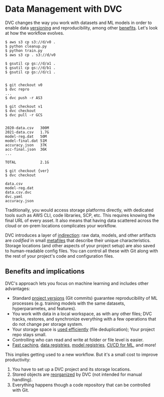 # Data Management with DVC

DVC changes the way you work with datasets and ML models in order to enable data
[versioning] and reproducibility, among other
[benefits](#benefits-and-implications). Let's look at how the workflow evolves.

<toggle>
<tab title="Data access">

  <cards>
  <card heading="Manual">

```cli
$ aws s3 cp s3://d/v0 .
$ python cleanup.py
$ python train.py
$ aws s3 cp . s3://d/v0

$ gsutil cp gs://d/a1 .
$ gsutil cp gs://d/b1 .
$ gsutil cp gs://d/c1 .


```

  </card>
  <card heading="With DVC">

```cli
$ git checkout v0
$ dvc repro
...
$ dvc push -r AS3

$ git checkout v1
$ dvc checkout
$ dvc pull -r GCS


```

  </card>
  </cards>

</tab>
<tab title="Versioning">

  <cards>
  <card heading="Manual">

```cli
2020-data.csv   300M
2021-data.csv   1.7G
model-reg.dat   50M
model-final.dat 51M
accuracy.json   37K
acc-final.json  36K
...

TOTAL           2.1G
```

  </card>
  <card heading="With DVC">

```cli
$ git checkout {ver}
$ dvc checkout
```

```cli
data.csv
model-reg.dat
data.csv.dvc
dvc.yaml
accuracy.json
```

</card>
</cards>

</tab>
</toggle>

Traditionally, you would access storage platforms directly, with dedicated tools
such as AWS CLI, code libraries, SCP, etc. This requires knowing the final URL
of every asset. It also means that having data scattered across the cloud or
on-prem locations complicates your workflow.

DVC introduces a layer of [indirection]: raw data, models, and other artifacts
are _codified_ in small [metafiles] that describe their unique characteristics.
Storage locations (and other aspects of your project setup) are also saved to
human-readable config files. You can control all these with Git along with the
rest of your project's code and configuration files.

[versioning]: /doc/use-cases/versioning-data-and-models
[indirection]: https://en.wikipedia.org/wiki/Indirection
[metafiles]: /doc/user-guide/project-structure

## Benefits and implications

DVC's approach lets you focus on machine learning and includes other advantages:

- Standard [project versions] (Git commits) guarantee reproducibility of ML
  processes (e.g. training models with the same datasets, hyperparametes, and
  features).
- You work with data in a local <abbr>workspace</abbr>, as with any other files;
  DVC tracks, restores, and synchronize everything with a few operations that do
  not change per storage system.
- Your storage space is [used efficiently] (file deduplication); Your project
  repo stays small.
- Controlling who can read and write at folder or file level is easier.
- [Fast caching], [data registries], [model registries], [CI/CD for ML], and
  more!

[project versions]: /doc/user-guide/data-management/data-versioning
[used efficiently]: /doc/user-guide/data-management/large-dataset-optimization
[fast caching]: /doc/use-cases/fast-data-caching-hub
[data registries]: /doc/use-cases/data-registry
[model registries]: /doc/use-cases/model-registry
[ci/cd for ml]: https://cml.dev/

This implies getting used to a new workflow. But it's a small cost to improve
productivity:

1. You have to set up a <abbr>DVC project</abbr> and its storage locations.
   <!-- [storage locations](#storage-locations). -->
1. Stored objects are [reorganized] by DVC (not intended for manual handling).
1. Everything happens though a code repository that can be controlled with Git.

[reorganized]:
  /doc/user-guide/project-structure/internal-files#structure-of-the-cache-directory

<!-- ## Separating data from code (codification)

DVC replaces large files and directories with small [metafiles] that describe
the assets. We call this _data codification_. Data files are moved to a separate
<abbr>cache</abbr> but kept virtually (linked) in the workspace. This separates
your data from code (including metafiles).

![]() _Separating code from data_

<admon type="tip">

This also allows you to version project files with Git, a battle-tested [SCM]
tool.

[scm]: https://www.atlassian.com/git/tutorials/source-code-management

</admon>

Your experience can stay consistent because DVC works [indirectly], by checking
the metafiles and [configuration] of your <abbr>project</abbr> to find out where
and how to handle files. This is transparent to you as user, but it's important
to understand the mechanics in general.

[metafiles]: /doc/user-guide/project-structure
[indirectly]: https://en.wikipedia.org/wiki/Indirection
[configuration]: /doc/command-reference/config
-->

<!-- ## Storage locations

DVC can manage data anywhere: cloud storage, SSH servers, network resources
(e.g. NAS), mounted drives, local file systems, etc. These locations can be
separated into three groups.

![Storage locations](/img/storage-locations.png) _Local, external, and remote
storage locations_

Every <abbr>DVC project</abbr> starts with 2 locations. The
<abbr>workspace</abbr> is the main project directory, containing your data,
models, source code, etc. DVC also creates a <abbr>data cache</abbr> (found
locally in `.dvc/cache` by default), which will be used as fast-access storage
for DVC operations.

<admon type="tip">

The cache can be moved to an external location in the file system or network,
for example to [share it] among several projects. It could even be set up in a
remote system (Internet access), but this is typically too slow for working with
data regularly.

</admon>

[share it]: /doc/user-guide/how-to/share-a-dvc-cache

DVC supports additional storage locations such as cloud services (Amazon S3,
Google Drive, Azure Blob Storage, etc.), SSH servers, network-attached storage,
etc. These are called [DVC remotes], and help you to share or back up copies of
your data assets.

<admon type="info">

DVC remotes are similar to Git remotes, but for <abbr>cached</abbr> data.

</admon>

[dvc remotes]: /doc/command-reference/remote
-->
